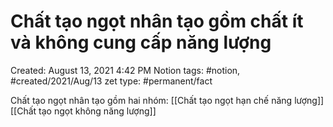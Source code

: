 # Chất tạo ngọt nhân tạo gồm chất ít và không cung cấp năng lượng

Created: August 13, 2021 4:42 PM
Notion tags: #notion, #created/2021/Aug/13
zet type: #permanent/fact

Chất tạo ngọt nhân tạo gồm hai nhóm:
[[Chất tạo ngọt hạn chế năng lượng]] 
[[Chất tạo ngọt không năng lượng]]